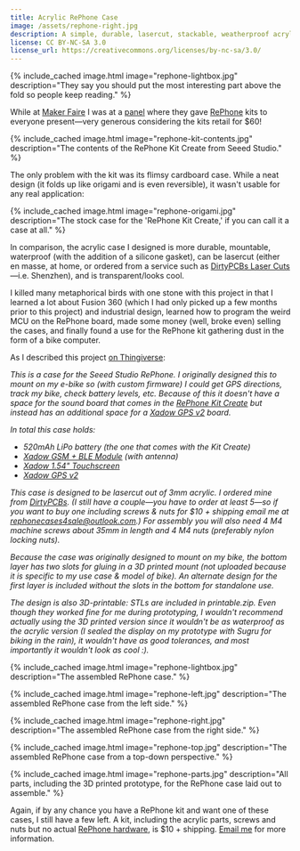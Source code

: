 ```yaml
---
title: Acrylic RePhone Case
image: /assets/rephone-right.jpg
description: A simple, durable, lasercut, stackable, weatherproof acrylic case for the RePhone kit.
license: CC BY-NC-SA 3.0
license_url: https://creativecommons.org/licenses/by-nc-sa/3.0/
---
```


{% include_cached image.html image="rephone-lightbox.jpg" description="They say you should put the most interesting part above the fold so people keep reading." %}

While at [Maker Faire](2016-09-17-swood-box.md#panel) I was at a [panel](https://seattle.makerfaire.com/about-2/2016-archive/comparison-of-kit-phones-to-build-your-own-mobile-phone/) where they gave [RePhone](https://www.seeedstudio.com/RePhone-Kit-Create-p-2552.html) kits to everyone present—very generous considering the kits retail for $60!

{% include_cached image.html image="rephone-kit-contents.jpg" description="The contents of the RePhone Kit Create from Seeed Studio." %}

The only problem with the kit was its flimsy cardboard case. While a neat design (it folds up like origami and is even reversible), it wasn't usable for any real application:

{% include_cached image.html image="rephone-origami.jpg" description="The stock case for the 'RePhone Kit Create,' if you can call it a case at all." %}

In comparison, the acrylic case I designed is more durable, mountable, waterproof (with the addition of a silicone gasket), can be lasercut (either en masse, at home, or ordered from a service such as [DirtyPCBs Laser Cuts](https://dirtypcbs.com/store/lasercut)—i.e. Shenzhen), and is transparent/looks cool.

I killed many metaphorical birds with one stone with this project in that I learned a lot about Fusion 360 (which I had only picked up a few months prior to this project) and industrial design, learned how to program the weird MCU on the RePhone board, made some money (well, broke even) selling the cases, and finally found a use for the RePhone kit gathering dust in the form of a bike computer.

As I described this project [on Thingiverse](https://www.thingiverse.com/thing:2939024):

*This is a case for the Seeed Studio RePhone. I originally designed this to mount on my e-bike so (with custom firmware) I could get GPS directions, track my bike, check battery levels, etc. Because of this it doesn't have a space for the sound board that comes in the [RePhone Kit Create](https://www.seeedstudio.com/RePhone-Kit-Create-p-2552.html) but instead has an additional space for a [Xadow GPS v2](https://www.seeedstudio.com/Xadow-GPS-v2-p-2557.html) board.*

*In total this case holds:*

- *520mAh LiPo battery (the one that comes with the Kit Create)*
- *[Xadow GSM + BLE Module](https://www.seeedstudio.com/Xadow-GSM-BLE-p-2560.html?cPath=84_120) (with antenna)*
- *[Xadow 1.54" Touchscreen](https://www.seeedstudio.com/Xadow-1.54-inch-Touchscreen-p-2553.html)*
- *[Xadow GPS v2](https://www.seeedstudio.com/Xadow-GPS-v2-p-2557.html)*

*This case is designed to be lasercut out of 3mm acrylic. I ordered mine from [DirtyPCBs](https://dirtypcbs.com/store/lasercut). (I still have a couple—you have to order at least 5—so if you want to buy one including screws & nuts for $10 + shipping email me at rephonecases4sale@outlook.com.) For assembly you will also need 4 M4 machine screws about 35mm in length and 4 M4 nuts (preferably nylon locking nuts).*

*Because the case was originally designed to mount on my bike, the bottom layer has two slots for gluing in a 3D printed mount (not uploaded because it is specific to my use case & model of bike). An alternate design for the first layer is included without the slots in the bottom for standalone use.*

*The design is also 3D-printable: STLs are included in printable.zip. Even though they worked fine for me during prototyping, I wouldn't recommend actually using the 3D printed version since it wouldn't be as waterproof as the acrylic version (I sealed the display on my prototype with Sugru for biking in the rain), it wouldn't have as good tolerances, and most importantly it wouldn't look as cool :).*

{% include_cached image.html image="rephone-lightbox.jpg" description="The assembled RePhone case." %}

{% include_cached image.html image="rephone-left.jpg" description="The assembled RePhone case from the left side." %}

{% include_cached image.html image="rephone-right.jpg" description="The assembled RePhone case from the right side." %}

{% include_cached image.html image="rephone-top.jpg" description="The assembled RePhone case from a top-down perspective." %}

{% include_cached image.html image="rephone-parts.jpg" description="All parts, including the 3D printed prototype, for the RePhone case laid out to assemble." %}

Again, if by any chance you have a RePhone kit and want one of these cases, I still have a few left. A kit, including the acrylic parts, screws and nuts but no actual [RePhone hardware](https://www.seeedstudio.com/RePhone-Kit-Create-p-2552.html), is $10 + shipping. [Email me](../contact.md) for more information.
